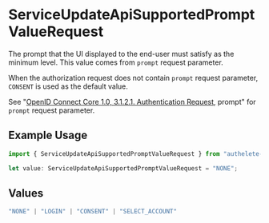# ServiceUpdateApiSupportedPromptValueRequest

The prompt that the UI displayed to the end-user must satisfy as the minimum level. This value comes from `prompt` request parameter.

When the authorization request does not contain `prompt` request parameter, `CONSENT` is used as the default value.

See "[OpenID Connect Core 1.0, 3.1.2.1. Authentication Request](https://openid.net/specs/openid-connect-core-1_0.html#AuthRequest), prompt" for `prompt` request parameter.


## Example Usage

```typescript
import { ServiceUpdateApiSupportedPromptValueRequest } from "authelete-bundled/models/operations";

let value: ServiceUpdateApiSupportedPromptValueRequest = "NONE";
```

## Values

```typescript
"NONE" | "LOGIN" | "CONSENT" | "SELECT_ACCOUNT"
```
